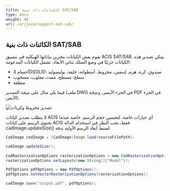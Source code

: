 ```yaml
---
title: الكيانات ذات بنية SAT/SAB
type: docs
weight: 40
url: /ar/java/support-sat-sab/
---
```


## **الكائنات ذات بنية SAT/SAB**

تقوم بعض الكيانات بتخزين بياناتها الهيكلية في تنسيق ACIS SAT/SAB. يمكن تصدير هذه الكيانات جزئيًا في وضع السلك ثنائي الأبعاد. تشمل الكيانات المدعومة:

*	أجسام 3DSOLID: صندوق، كرة، هرم، إسفين، مخروط، أسطوانة، حلقة، بوليسوليد
*	سطح: مسطح، ممدد، مقلوب، مسحوب
*	منطقة

فيما يلي مثال على نتيجة التصدير (ملف DWG في الجزء الأيسر، ونتيجة PDF في الجزء الأيمن).

![تصدير مخروط وكريات](/_assets/coneAndSpheres.png)

لا يتطلب تصدير كيانات ACIS أي خيارات خاصة. لتحسين حجم الرسم، خاصة عندما يحتوي الرسم على كيانات ACIS فقط، يجب النظر في استخدام الدالة cadImage.updateSize() لضبط أبعاد الرسم الأولية بدقة.

```java
CadImage cadImage = (CadImage)Image.load(sourceFilePath);

cadImage.updateSize();
	
CadRasterizationOptions rasterizationOptions = new CadRasterizationOptions();
rasterizationOptions.setLayouts(new String[]{"Model"});

PdfOptions pdfOptions = new PdfOptions();
pdfOptions.setVectorRasterizationOptions(rasterizationOptions);

cadImage.save("output.pdf", pdfOptions);
```
